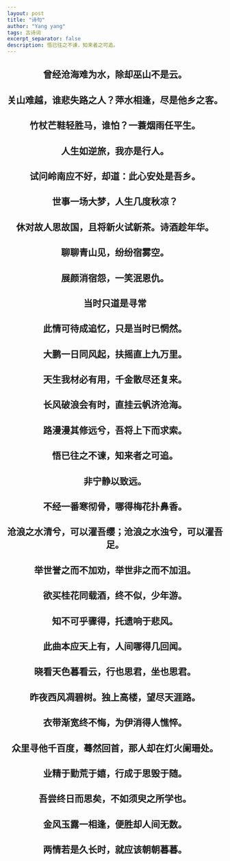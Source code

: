 ```yaml
---
layout: post
title: "诗句"
author: "Yang yang"
tags: 古诗词
excerpt_separator: false
description: 悟已往之不谏，知来者之可追。
---
```


## <center>曾经沧海难为水，除却巫山不是云。</center>

## <center>关山难越，谁悲失路之人？萍水相逢，尽是他乡之客。</center>

## <center>竹杖芒鞋轻胜马，谁怕？一蓑烟雨任平生。</center>

## <center>人生如逆旅，我亦是行人。</center>

## <center>试问岭南应不好，却道：此心安处是吾乡。</center>

## <center>世事一场大梦，人生几度秋凉？</center>

## <center>休对故人思故国，且将新火试新茶。诗酒趁年华。</center>

## <center>聊聊青山见，纷纷宿雾空。</center>

## <center>展颜消宿怨，一笑泯恩仇。</center>

## <center>当时只道是寻常</center>

## <center>此情可待成追忆，只是当时已惘然。</center>

## <center>大鹏一日同风起，扶摇直上九万里。</center>

## <center>天生我材必有用，千金散尽还复来。</center>

## <center>长风破浪会有时，直挂云帆济沧海。</center>

## <center>路漫漫其修远兮，吾将上下而求索。</center>

## <center>悟已往之不谏，知来者之可追。</center>

## <center>非宁静以致远。</center>

## <center>不经一番寒彻骨，哪得梅花扑鼻香。</center>

## <center>沧浪之水清兮，可以濯吾缨；沧浪之水浊兮，可以濯吾足。</center>

## <center>举世誉之而不加劝，举世非之而不加沮。</center>

## <center>欲买桂花同载酒，终不似，少年游。</center>

## <center>知不可乎骤得，托遗响于悲风。</center>

## <center>此曲本应天上有，人间哪得几回闻。</center>

## <center>晓看天色暮看云，行也思君，坐也思君。</center>

## <center>昨夜西风凋碧树。独上高楼，望尽天涯路。</center>

## <center>衣带渐宽终不悔，为伊消得人憔悴。</center>

## <center>众里寻他千百度，蓦然回首，那人却在灯火阑珊处。</center>

## <center>业精于勤荒于嬉，行成于思毁于随。</center>

## <center>吾尝终日而思矣，不如须臾之所学也。</center>

## <center>金风玉露一相逢，便胜却人间无数。</center>

## <center>两情若是久长时，就应该朝朝暮暮。</center>
